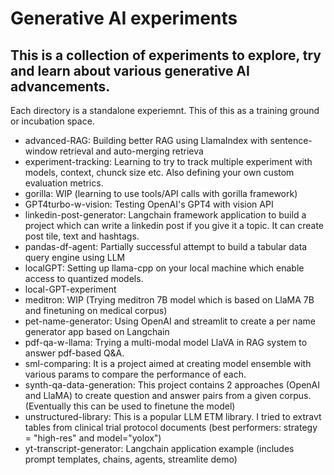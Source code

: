 # Generative AI experiments

## This is a collection of experiments to explore, try and learn about various generative AI advancements.

Each directory is a standalone experiemnt. This of this as a training ground or incubation space.

- advanced-RAG: Building better RAG using LlamaIndex with sentence-window retrieval and auto-merging retrieva
- experiment-tracking: Learning to try to track multiple experiment with models, context, chunck size etc. Also defining your own custom evaluation metrics.
- gorilla: WIP (learning to use tools/API calls with gorilla framework)  
- GPT4turbo-w-vision: Testing OpenAI's GPT4 with vision API
- linkedin-post-generator: Langchain framework application to build a project which can write a linkedin post if you give it a topic. It can create post tile, text and hashtags.
- pandas-df-agent: Partially successful attempt to build a tabular data query engine using LLM
- localGPT: Setting up llama-cpp on your local machine which enable access to quantized models.
- local-GPT-experiment
- meditron: WIP (Trying meditron 7B model which is based on LlaMA 7B and finetuning on medical corpus) 
- pet-name-generator: Using OpenAI and streamlit to create a per name generator app based on Langchain
- pdf-qa-w-llama: Trying a multi-modal model LlaVA in RAG system to answer pdf-based Q&A.
- sml-comparing: It is a project aimed at creating model ensemble with various params to compare the performance of each.
- synth-qa-data-generation: This project contains 2 approaches (OpenAI and LlaMA) to create question and answer pairs from a given corpus. (Eventually this can be used to finetune the model) 
- unstructured-library: This is a popular LLM ETM library. I tried to extravt tables from clinical trial protocol documents (best performers: strategy = "high-res" and model="yolox")
- yt-transcript-generator: Langchain application example (includes prompt templates, chains, agents, streamlite demo)

